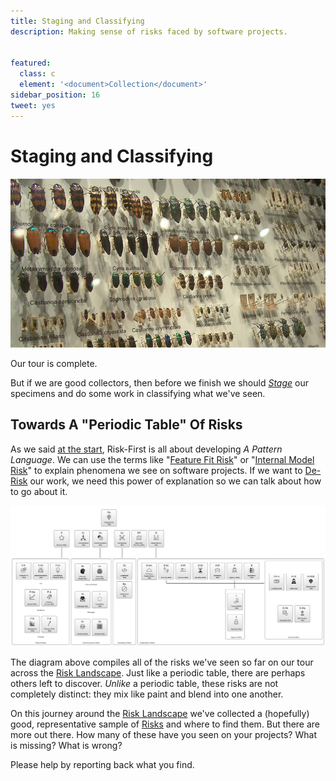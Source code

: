 ```yaml
---
title: Staging and Classifying
description: Making sense of risks faced by software projects.


featured: 
  class: c
  element: '<document>Collection</document>'
sidebar_position: 16
tweet: yes
---
```


# Staging and Classifying

![Staged and Classified Beetle Collection, (Credit: Fir0002, Wikipedia)](/img/Beetle_collection_short.jpg)

Our tour is complete.  

But if we are good collectors, then before we finish we should _[Stage](https://en.wikipedia.org/wiki/Entomological_equipment_for_mounting_and_storage)_ our specimens and do some work in classifying what we've seen.

## Towards A "Periodic Table" Of Risks

As we said [at the start](A-Pattern-Language), Risk-First is all about developing _A Pattern Language_.  We can use the terms like "[Feature Fit Risk](/tags/Feature-Fit-Risk)" or "[Internal Model Risk](/tags/Internal-Model-Risk)" to explain phenomena we see on software projects.   If we want to [De-Risk](/thinking/De-Risking) our work, we need this power of explanation so we can talk about how to go about it.

![Periodic Table of Risks, Horizontal](/img/generated/staging-and-classifying/periodic-horizontal.svg)

The diagram above compiles all of the risks we've seen so far on our tour across the [Risk Landscape](/risks/Risk-Landscape).  Just like a periodic table, there are perhaps others left to discover.   _Unlike_ a periodic table, these risks are not completely distinct: they mix like paint and blend into one another.  

On this journey around the [Risk Landscape](/risks/Risk-Landscape) we've collected a (hopefully) good, representative sample of [Risks](/tags/Risk) and where to find them. But there are more out there.   How many of these have you seen on your projects?  What is missing?  What is wrong?

Please help by reporting back what you find.


